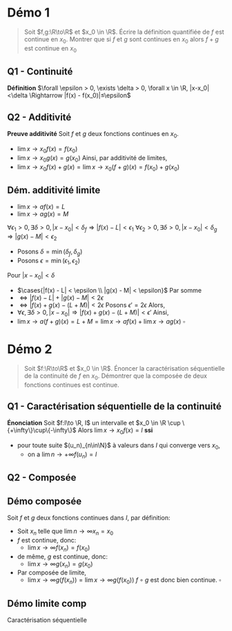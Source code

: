 # Démo 1

> Soit $f,g:\R\to\R$ et $x_0 \in \R$.
>  Écrire la définition quantifiée de $f$ est continue en $x_0$. 
>  Montrer que si $f$ et $g$ sont continues en $x_0$ alors $f+g$ est continue en $x_0$

$\newcommand{\lim}[1]{\underset{#1}{\text{lim}}}$
## Q1 - Continuité
**Définition**
$\forall \epsilon > 0, \exists \delta > 0, \forall x \in \R, |x-x_0|<\delta \Rightarrow |f(x) - f(x_0)|≤\epsilon$

## Q2 - Additivité
**Preuve additivité**
Soit $f$ et $g$ deux fonctions continues en $x_0$.
- $\lim{x\to x_0}f(x) = f(x_0)$
-  $\lim{x\to x_0}g(x) = g(x_0)$
Ainsi, par additivité de limites,
- $\lim{x\to x_0}f(x)+g(x) = \lim{x\to x_0}(f+g)(x) = f(x_0) + g(x_0)$

## Dém. additivité limite

- $\lim{x \to a}f(x) = L$
- $\lim{x \to a}g(x) = M$

$\forall \epsilon_1 > 0, \exists \delta > 0, |x - x_0| < \delta_f \Rightarrow |f(x) - L| < \epsilon_1$
$\forall \epsilon_2 > 0, \exists \delta > 0, |x - x_0| < \delta_g \Rightarrow |g(x) - M| < \epsilon_2$
- Posons $\delta = \min(\delta_f, \delta_g)$
- Posons $\epsilon = \min(\epsilon_1, \epsilon_2)$


Pour $|x - x_0| < \delta$
- $\cases{|f(x) - L| < \epsilon \\ |g(x) - M| < \epsilon}$
Par somme
- $\iff |f(x) -L|+|g(x) - M| < 2\epsilon$
- $\iff |f(x)+g(x) - (L+M)| < 2\epsilon$
Posons $\epsilon' = 2\epsilon$
Alors,
- $\forall \epsilon, \exists \delta > 0, |x-x_0|\Rightarrow|f(x) + g(x) - (L+M)|<\epsilon'$
Ainsi,
- $\lim{x\to a}(f+g)(x) = L + M = \lim{x\to a}f(x) +\lim{x\to a}g(x)$
$\square$




# Démo 2
> Soit $f:\R\to\R$ et $x_0 \in \R$. Énoncer la caractérisation séquentielle de la continuité de $f$ en $x_0$. Démontrer que la composée de deux fonctions continues est continue.

## Q1 - Caractérisation séquentielle de la continuité
**Énonciation**
Soit $f:I\to \R, I$ un intervalle et $x_0 \in \R \cup \{+\infty\}\cup\{-\infty\}$
Alors $\lim{x\to x_0}f(x) = l$ __ssi__ 
- pour toute suite $(u_n)_{n\in\N}$ à valeurs dans $I$ qui converge vers $x_0,$
	- on a $\lim{n\to+\infty}f(u_n)=l$

## Q2 - Composée
## **Démo composée**
Soit $f$ et $g$ deux fonctions continues dans $I$, par définition:
- Soit $x_n$ telle que $\lim{n\to \infty}x_n = x_0$
- $f$ est continue, donc:
	- $\lim{x\to \infty}f(x_n) = f(x_0)$
- de même, $g$ est continue, donc:
	-  $\lim{x\to \infty}g(x_n) = g(x_0)$
- Par composée de limite,
	- $\lim{x\to\infty}g(f(x_n)) = \lim{x\to\infty}g(f(x_0))$
$f \circ g$ est donc bien continue.
$\square$

## Démo limite comp
Caractérisation séquentielle

